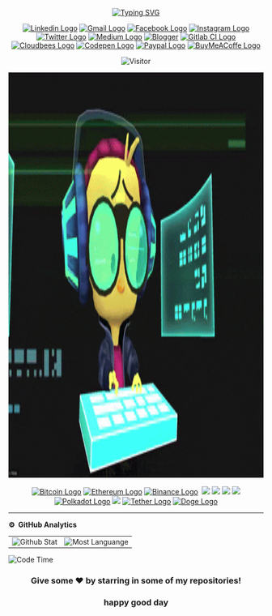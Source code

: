 <p align="center">
<a href="https://git.io/typing-svg">
<img src="https://readme-typing-svg.demolab.com?font=Fira+Code&size=40&pause=1000&color=F70396&center=true&vCenter=true&random=false&width=1500&lines=Getting+better+every+day,+through+code+and+collaboration;Creative+with+code,+always+learning+and+evolving.;"Welcome+to+all+developers!"
" alt="Typing SVG" />


</p>
<p align="center">
<a href="https://www.linkedin.com/in/dannie/" target="_blank"><img src="https://img.shields.io/badge/LinkedIn-0077B5?style=for-the-badge&logo=linkedin&logoColor=white" alt="Linkedin Logo"></a>
<a href="mailto:cryptomoon355@gmail.com" target="_blank"><img src="https://img.shields.io/badge/Gmail-D14836?style=for-the-badge&logo=gmail&logoColor=white" alt="Gmail Logo"></a>
<a href="https://www.facebook.com/dannie/" target="_blank"><img src="https://img.shields.io/badge/Facebook-1877F2?style=for-the-badge&logo=facebook&logoColor=white" alt="Facebook Logo"></a>
<a href="https://www.instagram.com/Dannie_myname/" target="_blank"><img src="https://img.shields.io/badge/Instagram-E6007A?style=for-the-badge&logo=instagram&logoColor=white" alt="Instagram Logo"></a>
<a href="https://twitter.com/mikhamoon12" target="_blank"><img src="https://img.shields.io/badge/Twitter-1DA1F2?style=for-the-badge&logo=twitter&logoColor=white" alt="Twitter Logo"></a>
<a href=![Medium]><img src="https://img.shields.io/badge/Medium-12100E?style=for-the-badge&logo=medium&logoColor=white"alt="Medium Logo"></a>
<a href=![Blogger]><img src="https://img.shields.io/badge/Blogger-FF5722?style=for-the-badge&logo=blogger&logoColor=white" alt=Blogger Logo"></a>  
<a href=![GitLab CI]><img src="https://img.shields.io/badge/gitlab%20CI-%23181717.svg?style=for-the-badge&logo=gitlab&logoColor=white" alt="Gitlab CI Logo"></a>  
<a href=![CloudBees]><img src="https://img.shields.io/badge/CloudBees-1997B5?style=for-the-badge&logo=cloudbees&logoColor=white" alt="Cloudbees Logo"></a>
<a href=![CodePen]><img src="https://img.shields.io/badge/Codepen-000000?style=for-the-badge&logo=codepen&logoColor=white" alt="Codepen Logo"></a>
<a href=![PayPal]><img src="https://img.shields.io/badge/PayPal-00457C?style=for-the-badge&logo=paypal&logoColor=white" alt="Paypal Logo"></a>
<a href=![BuyMeACoffee]><img src="https://img.shields.io/badge/Buy%20Me%20a%20Coffee-ffdd00?style=for-the-badge&logo=buy-me-a-coffee&logoColor=black" alt="BuyMeACoffe Logo"></a>
</p>
<p align="center"><img src="https://komarev.com/ghpvc/?username=cryptomoon89&label=Profile%20Visits&color=blue&style=plastic%22%20alt=%cryptomoon89" alt="Visitor"></p>

<p align="center">
  <img src="https://raw.githubusercontent.com/cryptomoon89/cryptomoon89/main/IMG/coding_logo_gif.gif"
       width="800"
       height="800"
       alt="Coding Logo"/>
<p/>

<p align="center">
  <a href=![Bitcoin]><img src="https://img.shields.io/badge/Bitcoin-FF5722?style=for-the-badge&logo=bitcoin&logoColor=white" alt="Bitcoin Logo"></a>
  <a href=![Ethereum]><img src="https://img.shields.io/badge/Ethereum-3C3C3D?style=for-the-badge&logo=Ethereum&logoColor=white" alt="Ethereum Logo"></a>
  <a href=![Binance]><img src="https://img.shields.io/badge/Binance-FCD535?style=for-the-badge&logo=binance&logoColor=white" alt="Binance Logo"></a>
  <img sec="https://img.shields.io/badge/Base-0052FF?style=for-the-badge&logo=coinbase&logoColor=white" />
  <img src="https://img.shields.io/badge/Optimism-FF0420?style=for-the-badge&logo=optimism&logoColor=white" />
  <img src="https://img.shields.io/badge/Arbitrum-28A0F0?style=for-the-badge&logo=arbitrum&logoColor=white" />
  <img src="https://img.shields.io/badge/ZkSync-000000?style=for-the-badge&logo=ethereum&logoColor=white" />
  <img src="https://img.shields.io/badge/Solana-9945FF?style=for-the-badge&logo=solana&logoColor=white" />
  <a href=![Polkadot]><img src="https://img.shields.io/badge/polkadot-E6007A?style=for-the-badge&logo=polkadot&logoColor=white" alt="Polkadot Logo"></a>
  <img src="https://img.shields.io/badge/Polygon-8247E5?style=for-the-badge&logo=polygon&logoColor=white" />
  <a href=![Tether]><img src="https://img.shields.io/badge/tether-168363?style=for-the-badge&logo=tether&logoColor=white" alt="Tether Logo"></a>
  <a href=![Dogecoin]><img src="https://img.shields.io/badge/dogecoin-B59A30?style=for-the-badge&logo=dogecoin&logoColor=white" alt="Doge Logo"></a>
  
---  
**⚙️ &nbsp;GitHub Analytics**
<table style="width: 100%">
<tr>
<td><img src="https://github-readme-stats.vercel.app/api?username=cryptomoon89&show_icons=true&theme=dark&locale=en&hide_border=true" alt="Github Stat"></td>
<td><img src="https://github-readme-stats.vercel.app/api/top-langs/?username=cryptomoon89&theme=dark&hide_border=true&layout=compact" alt="Most Languange"></td>
</tr>
</table>

![Code Time](http://img.shields.io/badge/Code%20Time-0%20secs-green)

<div align="center">

### Give some ❤️ by starring in some of my repositories! 
### happy good day

</div>
